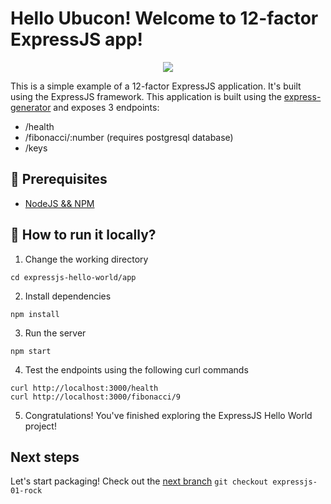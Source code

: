 # Hello Ubucon! Welcome to 12-factor ExpressJS app!

<p align="center">
    <img src="https://res.cloudinary.com/practicaldev/image/fetch/s--MgAyrZbI--/c_limit%2Cf_auto%2Cfl_progressive%2Cq_auto%2Cw_880/https://cdn-images-1.medium.com/max/1024/1%2AhYfdBkfKgvtMoDcqk_LjWA.png">
</p>

This is a simple example of a 12-factor ExpressJS application. It's built using the ExpressJS framework.
This application is built using the [express-generator](https://expressjs.com/en/starter/generator.html)
and exposes 3 endpoints:
- /health
- /fibonacci/:number (requires postgresql database)
- /keys

## 📝 Prerequisites

- [NodeJS && NPM](https://nodejs.org/en/download)


## 🏃 How to run it locally?

1. Change the working directory

```
cd expressjs-hello-world/app
```

2. Install dependencies

```
npm install
```

3. Run the server

```
npm start
```

4. Test the endpoints using the following curl commands

```
curl http://localhost:3000/health
curl http://localhost:3000/fibonacci/9
```

5. Congratulations! You've finished exploring the ExpressJS Hello World project!

## Next steps

Let's start packaging! Check out the [next branch](https://github.com/yanksyoon/hello-ubucon/tree/expressjs-01-rock) `git checkout expressjs-01-rock`
